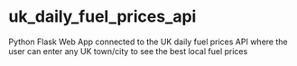 # uk_daily_fuel_prices_api
Python Flask Web App connected to the UK daily fuel prices API where the user can enter any UK town/city to see the best local fuel prices
